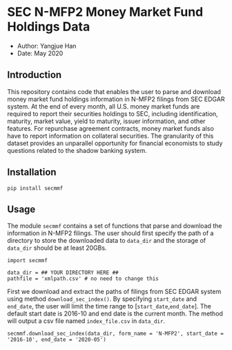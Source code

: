 # SEC N-MFP2 Money Market Fund Holdings Data

- Author: Yangjue Han 
- Date: May 2020

## Introduction
This repository contains code that enables the user to parse and download money market fund holdings information in N-MFP2 filings from SEC EDGAR system. At the end of every month, all U.S. money market funds are required to report their securities holdings to SEC, including identification, maturity, market value, yield to maturity, issuer information, and other features. For repurchase agreement contracts, money market funds also have to report information on collateral securities. The granularity of this dataset provides an unparallel opportunity for financial economists to study questions related to the shadow banking system. 

## Installation

```
pip install secmmf
```

## Usage

The module `secmmf` contains a set of functions that parse and download the information in N-MFP2 filings. The user should first specify the path of a directory to store the downloaded data to `data_dir` and the storage of `data_dir` should be at least 20GBs. 

```
import secmmf

data_dir = ## YOUR DIRECTORY HERE ##
pathfile = 'xmlpath.csv' # no need to change this
```

First we download and extract the paths of filings from SEC EDGAR system using method `download_sec_index()`. By specifying `start_date` and `end_date`, the user will limit the time range to [`start_date`,`end_date`]. The default start date is 2016-10 and end date is the current month. The method will output a csv file named `index_file.csv` in `data_dir`.
```
secmmf.download_sec_index(data_dir, form_name = 'N-MFP2', start_date = '2016-10', end_date = '2020-05')
```


